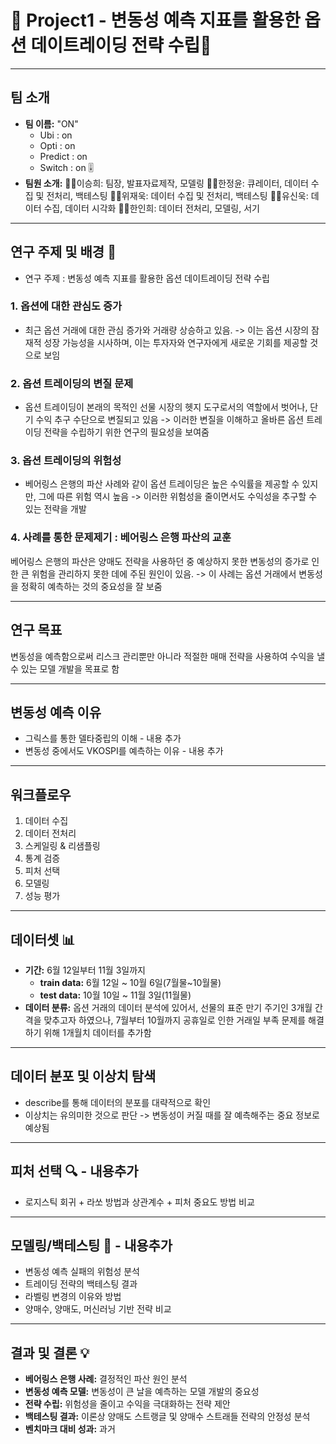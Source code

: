 # 🚀 Project1 - 변동성 예측 지표를 활용한 옵션 데이트레이딩 전략 수립🚀

---

## 팀 소개 
- **팀 이름:** "ON"
    - Ubi : on 
    - Opti : on 
    - Predict : on 
    - Switch : on 🎚
- **팀원 소개:**
  👩‍💼이승희: 팀장, 발표자료제작, 모델링 
  👨‍💼한정윤: 큐레이터, 데이터 수집 및 전처리, 백테스팅
  🕵️‍♂️위재욱: 데이터 수집 및 전처리, 백테스팅 
  🧑‍🔬유신욱: 데이터 수집, 데이터 시각화 
  👩‍🔬한인희: 데이터 전처리, 모델링, 서기 

---

## 연구 주제 및 배경 🎯
* 연구 주제 : 변동성 예측 지표를 활용한 옵션 데이트레이딩 전략 수립
### 1. 옵션에 대한 관심도 증가 
* 최근 옵션 거래에 대한 관심 증가와 거래량 상승하고 있음. 
    -> 이는 옵션 시장의 잠재적 성장 가능성을 시사하며, 이는 투자자와 연구자에게 새로운 기회를 제공할 것으로 보임
### 2. 옵션 트레이딩의 변질 문제 
* 옵션 트레이딩이 본래의 목적인 선물 시장의 헷지 도구로서의 역할에서 벗어나, 단기 수익 추구 수단으로 변질되고 있음
    -> 이러한 변질을 이해하고 올바른 옵션 트레이딩 전략을 수립하기 위한 연구의 필요성을 보여줌
### 3. 옵션 트레이딩의 위험성 
* 베어링스 은행의 파산 사례와 같이 옵션 트레이딩은 높은 수익률을 제공할 수 있지만, 그에 따른 위험 역시 높음
    -> 이러한 위험성을 줄이면서도 수익성을 추구할 수 있는 전략을 개발
### 4. 사례를 통한 문제제기 : 베어링스 은행 파산의 교훈 
베어링스 은행의 파산은 양매도 전략을 사용하던 중 예상하지 못한 변동성의 증가로 인한 큰 위험을 관리하지 못한 데에 주된 원인이 있음.
    -> 이 사례는 옵션 거래에서 변동성을 정확히 예측하는 것의 중요성을 잘 보줌

---
  
 ## 연구 목표
변동성을 예측함으로써 리스크 관리뿐만 아니라 적절한 매매 전략을 사용하여 수익을 낼 수 있는 모델 개발을 목표로 함

---

## 변동성 예측 이유
* 그릭스를 통한 델타중립의 이해 - 내용 추가
* 변동성 중에서도 VKOSPI를 예측하는 이유 - 내용 추가
---
## 워크플로우 
1. 데이터 수집 
2. 데이터 전처리 
3. 스케일링 & 리샘플링 
4. 통계 검증 
5. 피처 선택 
6. 모델링 
7. 성능 평가 

---

## 데이터셋 📊
- **기간:** 6월 12일부터 11월 3일까지
  - **train data:** 6월 12일 ~ 10월 6일(7월물~10월물)
  - **test data:** 10월 10일 ~ 11월 3일(11월물)
- **데이터 분류:** 옵션 거래의 데이터 분석에 있어서, 선물의 표준 만기 주기인 3개월 간격을 맞추고자 하였으나, 7월부터 10월까지 공휴일로 인한 거래일 부족 문제를 해결하기 위해 1개월치 데이터를 추가함

---

## 데이터 분포 및 이상치 탐색
* describe를 통해 데이터의 분포를 대략적으로 확인
* 이상치는 유의미한 것으로 판단
  -> 변동성이 커질 때를 잘 예측해주는 중요 정보로 예상됨

---

## 피처 선택 🔍 - 내용추가
- 로지스틱 회귀 + 라쏘 방법과 상관계수 + 피처 중요도 방법 비교

---

## 모델링/백테스팅 🤖  - 내용추가
- 변동성 예측 실패의 위험성 분석
- 트레이딩 전략의 백테스팅 결과
- 라벨링 변경의 이유와 방법
- 양매수, 양매도, 머신러닝 기반 전략 비교

---

## 결과 및 결론 💡
- **베어링스 은행 사례:** 결정적인 파산 원인 분석
- **변동성 예측 모델:** 변동성이 큰 날을 예측하는 모델 개발의 중요성
- **전략 수립:** 위험성을 줄이고 수익을 극대화하는 전략 제안
- **백테스팅 결과:** 이론상 양매도 스트랭글 및 양매수 스트래들 전략의 안정성 분석
- **벤치마크 대비 성과:** 과거
